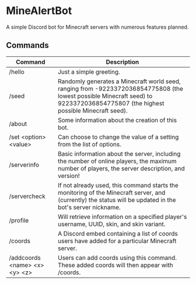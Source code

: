 # MineAlertBot

A simple Discord bot for Minecraft servers with numerous features planned.

## Commands

|Command|Description|
|---|-----|
| /hello | Just a simple greeting. |
| /seed   | Randomly generates a Minecraft world seed, ranging from -9223372036854775808 (the lowest possible Minecraft seed) to 9223372036854775807 (the highest possible Minecraft seed).|
| /about | Some information about the creation of this bot. |
| /set \<option\> \<value\> | Can choose to change the value of a setting from the list of options. |
| /serverinfo | Basic information about the server, including the number of online players, the maximum number of players, the server description, and version! |
| /servercheck | If not already used, this command starts the monitoring of the Minecraft server, and (currently) the status will be updated in the bot's server nickname. |
| /profile | Will retrieve information on a specified player's username, UUID, skin, and skin variant. |
| /coords | A Discord embed containing a list of coords users have added for a particular Minecraft server. |
| /addcoords \<name\> \<x\> \<y\> \<z\> | Users can add coords using this command. These added coords will then appear with /coords. |
